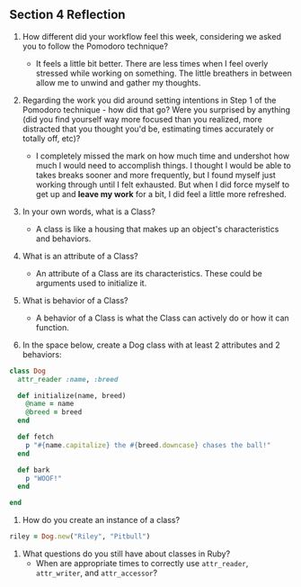 ## Section 4 Reflection

1. How different did your workflow feel this week, considering we asked you to follow the Pomodoro technique?
   * It feels a little bit better. There are less times when I feel overly stressed while working on something. The little breathers in between allow me to unwind and gather my thoughts.

1. Regarding the work you did around setting intentions in Step 1 of the Pomodoro technique - how did that go? Were you surprised by anything (did you find yourself way more focused than you realized, more distracted that you thought you'd be, estimating times accurately or totally off, etc)?
   * I completely missed the mark on how much time and undershot how much I would need to accomplish things. I thought I would be able to takes breaks sooner and more frequently, but I found myself just working through until I felt exhausted. But when I did force myself to get up and __leave my work__ for a bit, I did feel a little more refreshed.

1. In your own words, what is a Class?
   * A class is like a housing that makes up an object's characteristics and behaviors.

1. What is an attribute of a Class?
   * An attribute of a Class are its characteristics. These could be arguments used to initialize it.

1. What is behavior of a Class?
   * A behavior of a Class is what the Class can actively do or how it can function.

1. In the space below, create a Dog class with at least 2 attributes and 2 behaviors:
  ```rb
  class Dog
    attr_reader :name, :breed

    def initialize(name, breed)
      @name = name
      @breed = breed
    end

    def fetch
      p "#{name.capitalize} the #{breed.downcase} chases the ball!"
    end

    def bark
      p "WOOF!"
    end

  end
  ```

1. How do you create an instance of a class?
  ```rb
  riley = Dog.new("Riley", "Pitbull")
  ```

1. What questions do you still have about classes in Ruby?
   * When are appropriate times to correctly use `attr_reader`, `attr_writer`, and `attr_accessor`?
